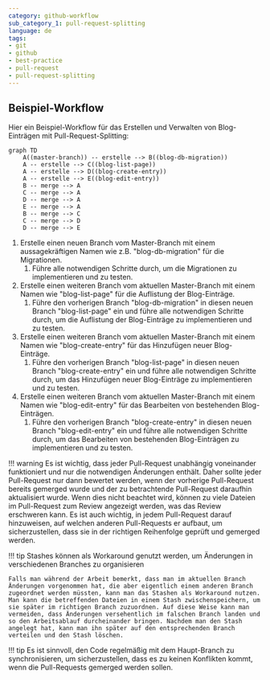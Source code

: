 ```yaml
---
category: github-workflow
sub_category_1: pull-request-splitting
language: de
tags:
- git
- github
- best-practice
- pull-request
- pull-request-splitting
---
```


## Beispiel-Workflow

Hier ein Beispiel-Workflow für das Erstellen und Verwalten von Blog-Einträgen mit Pull-Request-Splitting:

``` mermaid
graph TD
	A((master-branch)) -- erstelle --> B((blog-db-migration))
	A -- erstelle --> C((blog-list-page))
	A -- erstelle --> D((blog-create-entry))
	A -- erstelle --> E((blog-edit-entry))
	B -- merge --> A
	C -- merge --> A
	D -- merge --> A
	E -- merge --> A
	B -- merge --> C
	C -- merge --> D
	D -- merge --> E
```

1.  Erstelle einen neuen Branch vom Master-Branch mit einem aussagekräftigen Namen wie z.B. "blog-db-migration" für die Migrationen.
	1.  Führe alle notwendigen Schritte durch, um die Migrationen zu implementieren und zu testen.
2.  Erstelle einen weiteren Branch vom aktuellen Master-Branch mit einem Namen wie "blog-list-page" für die Auflistung der Blog-Einträge.
	1.  Führe den vorherigen Branch "blog-db-migration" in diesen neuen Branch "blog-list-page" ein und führe alle notwendigen Schritte durch, um die Auflistung der Blog-Einträge zu implementieren und zu testen.
3.  Erstelle einen weiteren Branch vom aktuellen Master-Branch mit einem Namen wie "blog-create-entry" für das Hinzufügen neuer Blog-Einträge.
	1.  Führe den vorherigen Branch "blog-list-page" in diesen neuen Branch "blog-create-entry" ein und führe alle notwendigen Schritte durch, um das Hinzufügen neuer Blog-Einträge zu implementieren und zu testen.
4.  Erstelle einen weiteren Branch vom aktuellen Master-Branch mit einem Namen wie "blog-edit-entry" für das Bearbeiten von bestehenden Blog-Einträgen.
	1.  Führe den vorherigen Branch "blog-create-entry" in diesen neuen Branch "blog-edit-entry" ein und führe alle notwendigen Schritte durch, um das Bearbeiten von bestehenden Blog-Einträgen zu implementieren und zu testen.

!!! warning
	Es ist wichtig, dass jeder Pull-Request unabhängig voneinander funktioniert und nur die notwendigen Änderungen enthält. Daher sollte jeder Pull-Request nur dann bewertet werden, wenn der vorherige Pull-Request bereits gemerged wurde und der zu betrachtende Pull-Request daraufhin aktualisiert wurde. Wenn dies nicht beachtet wird, können zu viele Dateien im Pull-Request zum Review angezeigt werden, was das Review erschweren kann. Es ist auch wichtig, in jedem Pull-Request darauf hinzuweisen, auf welchen anderen Pull-Requests er aufbaut, um sicherzustellen, dass sie in der richtigen Reihenfolge geprüft und gemerged werden.

!!! tip
	Stashes können als Workaround genutzt werden, um Änderungen in verschiedenen Branches zu organisieren

	Falls man während der Arbeit bemerkt, dass man im aktuellen Branch Änderungen vorgenommen hat, die aber eigentlich einem anderen Branch zugeordnet werden müssten, kann man das Stashen als Workaround nutzen. Man kann die betreffenden Dateien in einem Stash zwischenspeichern, um sie später im richtigen Branch zuzuordnen. Auf diese Weise kann man vermeiden, dass Änderungen versehentlich im falschen Branch landen und so den Arbeitsablauf durcheinander bringen. Nachdem man den Stash angelegt hat, kann man ihn später auf den entsprechenden Branch verteilen und den Stash löschen.

!!! tip
	Es ist sinnvoll, den Code regelmäßig mit dem Haupt-Branch zu synchronisieren, um sicherzustellen, dass es zu keinen Konflikten kommt, wenn die Pull-Requests gemerged werden sollen.
